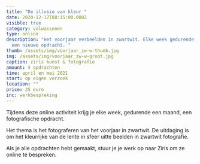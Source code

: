 ```yaml
---
title: "De illusie van kleur "
date: 2020-12-17T08:15:00.000Z
visible: true
category: volwassenen
type: online
description: "Het voorjaar verbeelden in zwartwit. Elke week gedurende een maand
  een nieuwe opdracht. "
thumb: /assets/img/voorjaar_zw-w-thumb.jpg
img: /assets/img/voorjaar_zw-w-groot.jpg
caption: ziris kunst & fotografie
amount: 4 opdrachten
time: april en mei 2021
start: op eigen verzoek
location: ""
price: 25 euro
inc: werkbespreking
---
```

Tijdens deze online activiteit krijg je elke week, gedurende een maand, een fotografische opdracht.

Het thema is het fotograferen van het voorjaar in zwartwit. De uitdaging is om het kleurrijke van de lente in sfeer uitte beelden in zwartwit fotografie.

Als je alle opdrachten hebt gemaakt, stuur je je werk op naar Ziris om ze online te bespreken.